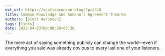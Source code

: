 ```yaml
---
ext_url: https://scottaaronson.blog/?p=2410
title: Common Knowledge and Aumann’s Agreement Theorem
authors: [Scott Aaronson]
tags: [links]
date: 2022-04-03T00:00:00+05:30
---
```

The mere act of saying something publicly can change the world—even if everything you said was already obvious to every last one of your listeners. 